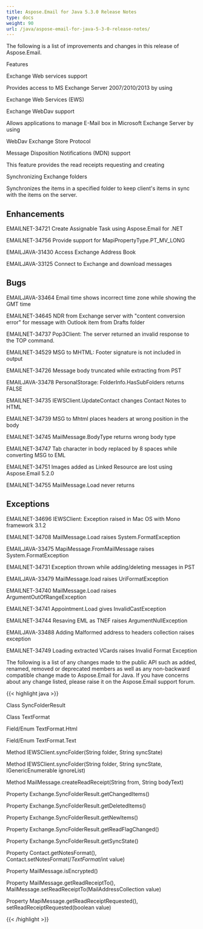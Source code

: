 ```yaml
---
title: Aspose.Email for Java 5.3.0 Release Notes
type: docs
weight: 90
url: /java/aspose-email-for-java-5-3-0-release-notes/
---
```


The following is a list of improvements and changes in this release of Aspose.Email.

Features

Exchange Web services support

Provides access to MS Exchange Server 2007/2010/2013 by using

Exchange Web Services (EWS)

Exchange WebDav support

Allows applications to manage E-Mail box in Microsoft Exchange Server by using

WebDav Exchange Store Protocol

Message Disposition Notifications (MDN) support

This feature provides the read receipts requesting and creating

Synchronizing Exchange folders

Synchronizes the items in a specified folder to keep client's items in sync with the items on the server.

## **Enhancements**
EMAILNET-34721 Create Assignable Task using Aspose.Email for .NET

EMAILNET-34756 Provide support for MapiPropertyType.PT_MV_LONG

EMAILJAVA-31430 Access Exchange Address Book

EMAILJAVA-33125 Connect to Exchange and download messages
## **Bugs**
EMAILJAVA-33464 Email time shows incorrect time zone while showing the GMT time

EMAILNET-34645 NDR from Exchange server with "content conversion error" for message with Outlook item from Drafts folder

EMAILNET-34737 Pop3Client: The server returned an invalid response to the TOP command.

EMAILNET-34529 MSG to MHTML: Footer signature is not included in output

EMAILNET-34726 Message body truncated while extracting from PST

EMAILJAVA-33478 PersonalStorage: FolderInfo.HasSubFolders returns FALSE

EMAILNET-34735 IEWSClient.UpdateContact changes Contact Notes to HTML

EMAILNET-34739 MSG to Mhtml places headers at wrong position in the body

EMAILNET-34745 MailMessage.BodyType returns wrong body type

EMAILNET-34747 Tab character in body replaced by 8 spaces while converting MSG to EML

EMAILNET-34751 Images added as Linked Resource are lost using Aspose.Email 5.2.0

EMAILNET-34755 MailMessage.Load never returns
## **Exceptions**
EMAILNET-34696 IEWSClient: Exception raised in Mac OS with Mono framework 3.1.2

EMAILNET-34708 MailMessage.Load raises System.FormatException

EMAILJAVA-33475 MapiMessage.FromMailMessage raises System.FormatException

EMAILNET-34731 Exception thrown while adding/deleting messages in PST

EMAILJAVA-33479 MailMessage.load raises UriFormatException

EMAILNET-34740 MailMessage.Load raises ArgumentOutOfRangeException

EMAILNET-34741 Appointment.Load gives InvalidCastException

EMAILNET-34744 Resaving EML as TNEF raises ArgumentNullException

EMAILJAVA-33488 Adding Malformed address to headers collection raises exception

EMAILNET-34749 Loading extracted VCards raises Invalid Format Exception

The following is a list of any changes made to the public API such as added, renamed, removed or deprecated members as well as any non-backward compatible change made to Aspose.Email for Java. If you have concerns about any change listed, please raise it on the Aspose.Email support forum.

{{< highlight java >}}

 Class  SyncFolderResult

Class  TextFormat

Field/Enum  TextFormat.Html

Field/Enum  TextFormat.Text

Method  IEWSClient.syncFolder(String folder, String syncState)

Method  IEWSClient.syncFolder(String folder, String syncState, IGenericEnumerable<String> ignoreList)

Method  MailMessage.createReadReceipt(String from, String bodyText)

Property  Exchange.SyncFolderResult.getChangedItems()

Property  Exchange.SyncFolderResult.getDeletedItems()

Property  Exchange.SyncFolderResult.getNewItems()

Property  Exchange.SyncFolderResult.getReadFlagChanged()

Property  Exchange.SyncFolderResult.getSyncState()

Property  Contact.getNotesFormat(), Contact.setNotesFormat(/*TextFormat*/int value)

Property  MailMessage.isEncrypted()

Property  MailMessage.getReadReceiptTo(), MailMessage.setReadReceiptTo(MailAddressCollection value)

Property  MapiMessage.getReadReceiptRequested(), setReadReceiptRequested(boolean value)

{{< /highlight >}}
